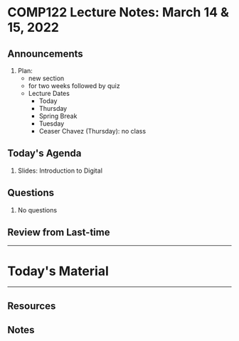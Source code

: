 # COMP122 Lecture Notes: March 14 & 15, 2022

## Announcements
   1. Plan:
      - new section
      - for two weeks followed by quiz
      - Lecture Dates
      	- Today
      	- Thursday
      	- Spring Break
      	- Tuesday
      	- Ceaser Chavez (Thursday): no class

## Today's Agenda
   1. Slides: Introduction to Digital

## Questions
   1. No questions

## Review from Last-time

---
# Today's Material




---
## Resources
## Notes
